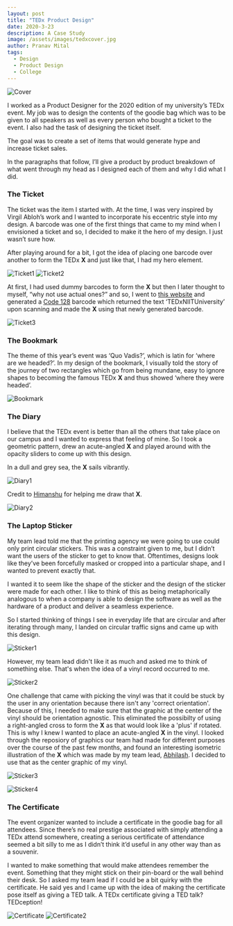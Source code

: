 ```yaml
---
layout: post
title: "TEDx Product Design"
date: 2020-3-23
description: A Case Study
image: /assets/images/tedxcover.jpg
author: Pranav Mital
tags: 
  - Design
  - Product Design
  - College
---
```

![Cover](/assets/images/tedxcover.jpg)

I worked as a Product Designer for the 2020 edition of my university’s TEDx event. My job was to design the contents of the goodie bag which was to be given to all speakers as well as every person who bought a ticket to the event. I also had the task of designing the ticket itself.   

The goal was to create a set of items that would generate hype and increase ticket sales.

In the paragraphs that follow, I’ll give a product by product breakdown of what went through my head as I designed each of them and why I did what I did.  

### The Ticket 
The ticket was the item I started with. At the time, I was very inspired by Virgil Abloh’s work and I wanted to incorporate his eccentric style into my design. A barcode was one of the first things that came to my mind when I envisioned a ticket and so, I decided to make it the hero of my design. I just wasn’t sure how.

After playing around for a bit, I got the idea of placing one barcode over another to form the TEDx **X** and just like that, I had my hero element.

![Ticket1](/assets/images/tedx1.jpg)
![Ticket2](/assets/images/tedx2.jpg)

At first, I had used dummy barcodes to form the **X** but then I later thought to myself, “why not use actual ones?” and so, I went to [this website](https://barcode.tec-it.com/en/Code128) and generated a [Code 128](https://en.wikipedia.org/wiki/Code_128) barcode which returned the text ‘TEDxNIITUniversity’ upon scanning and made the **X** using that newly generated barcode.

![Ticket3](/assets/images/tedx3.jpg)

### The Bookmark
The theme of this year’s event was ‘Quo Vadis?’, which is latin for ‘where are we headed?’. In my design of the bookmark, I visually told the story of the journey of two rectangles which go from being mundane, easy to ignore shapes to becoming the famous TEDx **X** and thus showed ‘where they were headed’. 

![Bookmark](/assets/images/tedx4.jpg)

### The Diary
I believe that the TEDx event is better than all the others that take place on our campus and I wanted to express that feeling of mine. So I took a geometric pattern, drew an acute-angled **X** and played around with the opacity sliders to come up with this design.

In a dull and grey sea, the **X** sails vibrantly.

![Diary1](/assets/images/tedx5.jpg)

Credit to [Himanshu](https://www.instagram.com/16himanshu/) for helping me draw that **X**.

![Diary2](/assets/images/tedx6.jpg)

### The Laptop Sticker
My team lead told me that the printing agency we were going to use could only print circular stickers. This was a constraint given to me, but I didn’t want the users of the sticker to get to know that. Oftentimes, designs look like they’ve been forcefully masked or cropped into a particular shape, and I wanted to prevent exactly that. 

I wanted it to seem like the shape of the sticker and the design of the sticker were made for each other. I like to think of this as being metaphorically analogous to when a company is able to design the software as well as the hardware of a product and deliver a seamless experience. 

So I started thinking of things I see in everyday life that are circular and after iterating through many, I landed on circular traffic signs and came up with this design.  

![Sticker1](/assets/images/tedx7.jpg)

However, my team lead didn't like it as much and asked me to think of something else. That's when the idea of a vinyl record occurred to me.

![Sticker2](/assets/images/tedx8.jpg)

One challenge that came with picking the vinyl was that it could be stuck by the user in any orientation because there isn't any 'correct orientation'. Because of this, I needed to make sure that the graphic at the center of the vinyl should be orientation agnostic. This eliminated the possibilty of using a right-angled cross to form the **X** as that would look like a 'plus' if rotated. This is why I knew I wanted to place an acute-angled **X** in the vinyl. I looked through the reposiory of graphics our team had made for different purposes over the course of the past few months, and found an interesting isometric illustration of the **X** which was made by my team lead, [Abhilash](https://www.behance.net/abhilashbhowmik). I decided to use that as the center graphic of my vinyl.  

![Sticker3](/assets/images/tedx12.png)

![Sticker4](/assets/images/tedx9.jpg)

### The Certificate
The event organizer wanted to include a certificate in the goodie bag for all attendees. Since there’s no real prestige associated with simply attending a TEDx attend somewhere, creating a serious certificate of attendance seemed a bit silly to me as I didn’t think it’d useful in any other way than as a souvenir. 

I wanted to make something that would make attendees remember the event. Something that they might stick on their pin-board or the wall behind their desk. So I asked my team lead if I could be a bit quirky with the certificate. He said yes and I came up with the idea of making the certificate pose itself as giving a TED talk. A TEDx certificate giving a TED talk? TEDception!

![Certificate](/assets/images/tedx10.jpg)
![Certificate2](/assets/images/tedx11.jpg)
